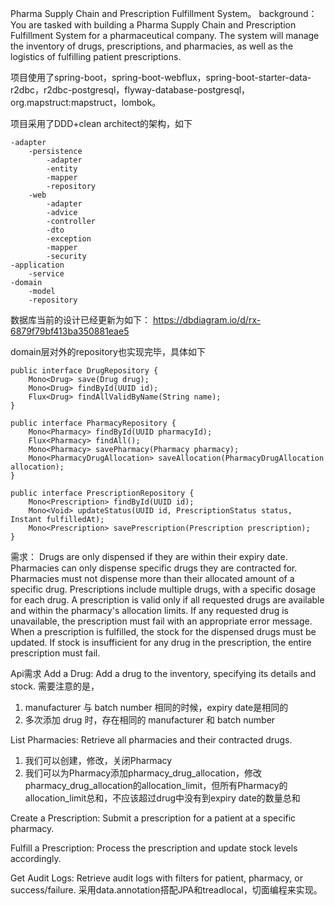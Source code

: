 Pharma Supply Chain and Prescription Fulfillment System。
background：You are tasked with building a Pharma Supply Chain and Prescription
Fulfillment System for a pharmaceutical company. The system will manage the
inventory of drugs, prescriptions, and pharmacies, as well as the logistics of
fulfilling patient prescriptions.

项目使用了spring-boot，spring-boot-webflux，spring-boot-starter-data-r2dbc，r2dbc-postgresql，flyway-database-postgresql，org.mapstruct:mapstruct，lombok。

项目采用了DDD+clean architect的架构，如下
```
-adapter
    -persistence
        -adapter
        -entity
        -mapper
        -repository
    -web
        -adapter
        -advice
        -controller
        -dto
        -exception
        -mapper
        -security
-application
    -service
-domain
    -model
    -repository
```
数据库当前的设计已经更新为如下：
https://dbdiagram.io/d/rx-6879f79bf413ba350881eae5

domain层对外的repository也实现完毕，具体如下
```
public interface DrugRepository {
    Mono<Drug> save(Drug drug);
    Mono<Drug> findById(UUID id);
    Flux<Drug> findAllValidByName(String name);
}

public interface PharmacyRepository {
    Mono<Pharmacy> findById(UUID pharmacyId);
    Flux<Pharmacy> findAll();
    Mono<Pharmacy> savePharmacy(Pharmacy pharmacy);
    Mono<PharmacyDrugAllocation> saveAllocation(PharmacyDrugAllocation allocation);
}

public interface PrescriptionRepository {
    Mono<Prescription> findById(UUID id);
    Mono<Void> updateStatus(UUID id, PrescriptionStatus status, Instant fulfilledAt);
    Mono<Prescription> savePrescription(Prescription prescription);
}
```

需求：
Drugs are only dispensed if they are within their expiry date.
Pharmacies can only dispense specific drugs they are contracted for.
Pharmacies must not dispense more than their allocated amount of a specific drug.
Prescriptions include multiple drugs, with a specific dosage for each drug.
A prescription is valid only if all requested drugs are available and within the pharmacy's allocation limits.
If any requested drug is unavailable, the prescription must fail with an appropriate error message.
When a prescription is fulfilled, the stock for the dispensed drugs must be updated.
If stock is insufficient for any drug in the prescription, the entire prescription must fail.

Api需求
Add a Drug: Add a drug to the inventory, specifying its details and stock. 需要注意的是，
1. manufacturer 与 batch number 相同的时候，expiry date是相同的
2. 多次添加 drug 时，存在相同的 manufacturer 和 batch number

List Pharmacies: Retrieve all pharmacies and their contracted drugs.
1. 我们可以创建，修改，关闭Pharmacy
2. 我们可以为Pharmacy添加pharmacy_drug_allocation，修改pharmacy_drug_allocation的allocation_limit，但所有Pharmacy的allocation_limit总和，不应该超过drug中没有到expiry date的数量总和

Create a Prescription: Submit a prescription for a patient at a specific pharmacy.

Fulfill a Prescription: Process the prescription and update stock levels accordingly.

Get Audit Logs: Retrieve audit logs with filters for patient, pharmacy, or success/failure. 采用data.annotation搭配JPA和treadlocal，切面编程来实现。
